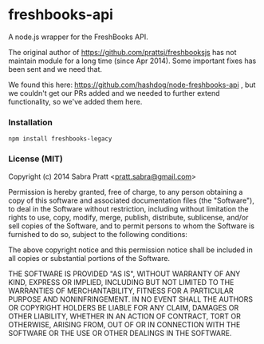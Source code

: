 freshbooks-api
==============

A node.js wrapper for the FreshBooks API.

The original author of https://github.com/prattsj/freshbooksjs has not maintain module for a long time (since Apr 2014). Some important fixes has been sent and we need that.

We found this here: https://github.com/hashdog/node-freshbooks-api , but we couldn't get our PRs added and we needed to further extend functionality, so we've added them here.


### Installation

    npm install freshbooks-legacy

### License (MIT)

Copyright (c) 2014 Sabra Pratt &lt;pratt.sabra@gmail.com&gt;

Permission is hereby granted, free of charge, to any person obtaining a copy of this software and associated documentation files (the "Software"), to deal in the Software without restriction, including without limitation the rights to use, copy, modify, merge, publish, distribute, sublicense, and/or sell copies of the Software, and to permit persons to whom the Software is furnished to do so, subject to the following conditions:

The above copyright notice and this permission notice shall be included in all copies or substantial portions of the Software.

THE SOFTWARE IS PROVIDED "AS IS", WITHOUT WARRANTY OF ANY KIND, EXPRESS OR IMPLIED, INCLUDING BUT NOT LIMITED TO THE WARRANTIES OF MERCHANTABILITY, FITNESS FOR A PARTICULAR PURPOSE AND NONINFRINGEMENT. IN NO EVENT SHALL THE AUTHORS OR COPYRIGHT HOLDERS BE LIABLE FOR ANY CLAIM, DAMAGES OR OTHER LIABILITY, WHETHER IN AN ACTION OF CONTRACT, TORT OR OTHERWISE, ARISING FROM, OUT OF OR IN CONNECTION WITH THE SOFTWARE OR THE USE OR OTHER DEALINGS IN THE SOFTWARE.
